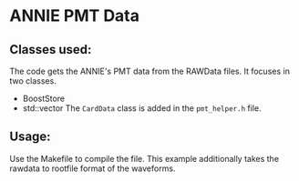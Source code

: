 # ANNIE PMT Data

## Classes used:
The code gets the ANNIE's PMT data from the RAWData files. It focuses in two classes.
- BoostStore
- std::vector<CardData>
The `CardData` class is added in the `pmt_helper.h` file. 

## Usage:
Use the Makefile to compile the file. This example additionally takes the rawdata to rootfile format of the waveforms.
